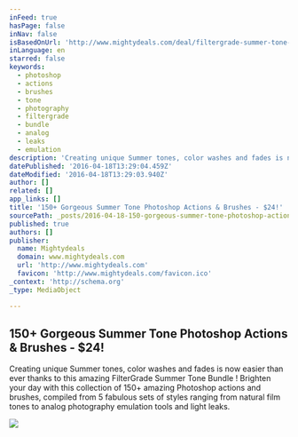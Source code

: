 ```yaml
---
inFeed: true
hasPage: false
inNav: false
isBasedOnUrl: 'http://www.mightydeals.com/deal/filtergrade-summer-tone-bundle.html?ref=ognews&refNL=bottom_signup'
inLanguage: en
starred: false
keywords:
  - photoshop
  - actions
  - brushes
  - tone
  - photography
  - filtergrade
  - bundle
  - analog
  - leaks
  - emulation
description: 'Creating unique Summer tones, color washes and fades is now easier than ever thanks to this amazing FilterGrade Summer Tone Bundle ! Brighten your day with this collection of 150+ amazing Photoshop actions and brushes, compiled from 5 fabulous sets of styles ranging from natural film tones to analog photography emulation tools and light leaks.'
datePublished: '2016-04-18T13:29:04.459Z'
dateModified: '2016-04-18T13:29:03.940Z'
author: []
related: []
app_links: []
title: '150+ Gorgeous Summer Tone Photoshop Actions & Brushes - $24!'
sourcePath: _posts/2016-04-18-150-gorgeous-summer-tone-photoshop-actions-and-brushes-dollar24.md
published: true
authors: []
publisher:
  name: Mightydeals
  domain: www.mightydeals.com
  url: 'http://www.mightydeals.com'
  favicon: 'http://www.mightydeals.com/favicon.ico'
_context: 'http://schema.org'
_type: MediaObject

---
```

<article style=""><h1>150+ Gorgeous Summer Tone Photoshop Actions &amp; Brushes - $24!</h1><p>Creating unique Summer tones, color washes and fades is now easier than ever thanks to this amazing FilterGrade Summer Tone Bundle ! Brighten your day with this collection of 150+ amazing Photoshop actions and brushes, compiled from 5 fabulous sets of styles ranging from natural film tones to analog photography emulation tools and light leaks.</p><img src="http://cdn.mightydeals.com/dealimages/filtergrade-summer-tone-bundle/QuickTone-Pinterest.jpg" /></article>